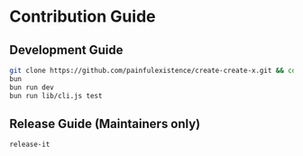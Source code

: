 # Contribution Guide

## Development Guide

```bash
git clone https://github.com/painfulexistence/create-create-x.git && cd create-create-x
bun
bun run dev
bun run lib/cli.js test
```

## Release Guide (Maintainers only)

```bash
release-it
```
